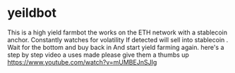 # yeildbot
This is a high yield farmbot the works on the
 ETH network with a stablecoin anchor. Constantly watches for volatility
If detected will sell into stablecoin . Wait for the bottom and buy back in
And start yield farming again.
here's a step by step video a uses made please give them a thumbs up
https://www.youtube.com/watch?v=mUMBEJnSJIg


